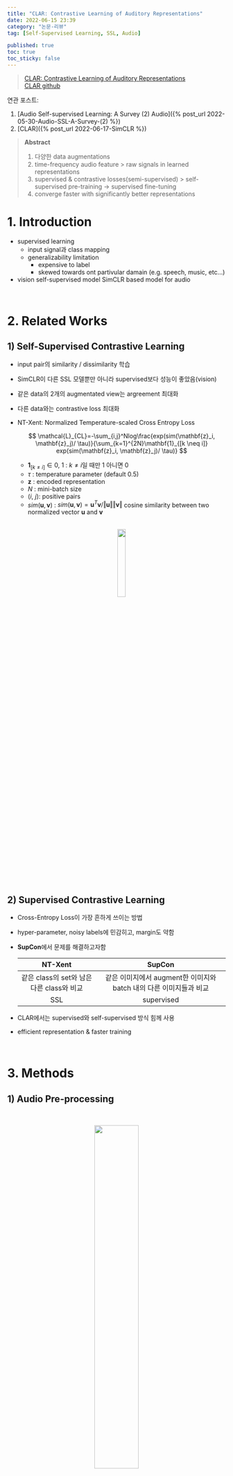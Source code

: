 ```yaml
---
title: "CLAR: Contrastive Learning of Auditory Representations"
date: 2022-06-15 23:39
category: "논문-리뷰"
tag: [Self-Supervised Learning, SSL, Audio]

published: true
toc: true
toc_sticky: false
---
```

  
> [CLAR: Contrastive Learning of Auditory Representations](http://proceedings.mlr.press/v130/al-tahan21a/al-tahan21a.pdf)  
> [CLAR github](https://github.com/haideraltahan/CLAR)

연관 포스트: 
1. [Audio Self-supervised Learning: A Survey (2) Audio]({% post_url 2022-05-30-Audio-SSL-A-Survey-(2) %})   
2. [CLAR]({% post_url 2022-06-17-SimCLR %})  

> **Abstract**
> 1. 다양한 data augmentations  
> 2. time-frequency audio feature > raw signals in learned representations
> 3. supervised & contrastive losses(semi-supervised) > self-supervised pre-training       $\rightarrow$ supervised fine-tuning 
> 4. converge faster with significantly better representations

# 1. Introduction
- supervised learning 
    - input signal과 class mapping
    - generalizability limitation
        - expensive to label
        - skewed towards ont partivular damain (e.g. speech, music, etc...)   
- vision self-supervised model SimCLR based model for audio  
<br/>

# 2. Related Works
## 1) Self-Supervised Contrastive Learning
- input pair의 similarity / dissimilarity 학습
- SimCLR이 다른 SSL 모델뿐만 아니라 supervised보다 성능이 좋았음(vision)
- 같은 data의 2개의 augmentated view는 argreement 최대화
- 다른 data와는 contrastive loss 최대화
- NT-Xent: Normalized Temperature-scaled Cross Entropy Loss

    $$
    \mathcal{L}_{CL}=-\sum_{i,j}^Nlog\frac{exp(sim(\mathbf{z}_i, \mathbf{z}_j)/ \tau)}{\sum_{k=1}^{2N}\mathbf{1}_{[k \neq i]} exp(sim(\mathbf{z}_i, \mathbf{z}_j)/ \tau)}
    $$

    - $\mathbf{1}_{[k \neq i]}\in 0,\ 1$ : $k \neq i$일 때만 1 아니면 0
    - $\tau$ : temperature parameter (default 0.5) 
    - $\mathbf{z}$ : encoded representation
    - $N$ : mini-batch size
    - $(i,\ j)$: positive pairs
    - $sim(\mathbf{u}, \mathbf{v})$ : $sim(\mathbf{u}, \mathbf{v}) = \mathbf{u}^T\mathbf{v} / \Vert\mathbf{u}\Vert\Vert\mathbf{v}\Vert$ cosine similarity between two normalized vector $\mathbf{u}$ and $\mathbf{v}$  
    <br/>  

    <p align="center">
    <img src="../assets/images/CLAR/minibatch.jpeg" width="20%">
    </p>  

<br/>

## 2) Supervised Contrastive Learning
- Cross-Entropy Loss이 가장 흔하게 쓰이는 방법
- hyper-parameter, noisy labels에 민감히고, margin도 약함 
- **SupCon**에서 문제를 해결하고자함  

    | NT-Xent | SupCon |
    | :---:   | :---:  |
    | 같은 class의 set와 남은 다른 class와 비교 | 같은 이미지에서 augment한 이미지와 batch 내의 다른 이미지들과 비교|
    | SSL | supervised |
- CLAR에서는 supervised와 self-supervised 방식 힘께 사용
- efficient representation & faster training  
<br/>

# 3. Methods
## 1) Audio Pre-processing  
<br/>
<p align="center">
<img src="../assets/images/CLAR/input.png" width="45%">
</p>  

- raw audio signal과 time-frequency audio features로 실험 진행
- 둘 다 16 kHz로 down-sampling 한 후에, 길이가 같아지도록 zero-padding 혹은 오른쪽 넘은 부분 clipping
- **time-frequency audio features**
    - 16ms windows and 8 ms stride STFT magnitude & phase 
    - 128 frequency bins equally spaced on the Mel scale(128 mel filter) 
    - STFT magnitude & mel spectrogram log-power
        $$
        f(S)=10log_{10}\vert S\vert^2
        $$
    - channel 축으로 STFT magnitude, phase, mel spectrogram concat >> $3\times F \times T$
    - multi-domain audio signal(speech, environmental, music, etc) + ResNet 구조 유지
    - GPU 1D convolutional Neural Network로 만듦 >> [nnaudio toolbox](https://github.com/KinWaiCheuk/nnAudio)  
    <br/>

## 2) Training/Evaluating Protocol
### (1) Data Augmentation
- 각 sample을 random augmentation해서 2개의 random views 생성 
- **5.Augmentation**에서 적용된 augmentation 설명
- **6.Data Augmentation For Contrastive Learning**에서 각 augmentation 영향 확인  
<br/>

### (2) Encoder
- data sample을 representational vector로 mapping
- adaptive average pooling 사용
- SimCLR training protocol로 1D & 2D ResNet18 학습
- time-frequency features: ResNet18 random initalization
- raw audio signal: ResNet18의 모든 연산(conv, max-pooling, batch norm) 2D에서 1D로 바꿈
- output vector는 512 dimension vector  
<br/>

### (3) Projection Head
- encodered output vector를 contrastive/supervised loss 계산이 가능한 space로 mapping
- fully connected layers + ReLU
- output vector는 128 dimension
- **supervised**: contrastive loss 계산에 사용되었던 최종 layer의 output 크기를 class 개수로 바꿈
- label이 있는 data는 cross entropy loss만 계산하는게 아니라,  
그 전 layer에서 contrastive loss도 함께 계산  
<br/>

### (4) Evaluation Head
- 각각 다른 training 방법을 사용해서 encoder를 학습시킨 후,  
projection head를 evaluation head가 대체
- encoder를 freeze하고 그 위에 linear classifier를 학습 
- test accuracy 비교용
- supervised, SSL과 비교하기 위해 full labeled data로 학습  
<br/>

### (5) 전체적으로
- batch size: 1024 (memory 문제로 512로 줄인 실험도 있음)
- optimizer: Layer-wise Adaptive rate Scaling (LARS)
- weight decay: $10^{-4}$
- linear warmup for first 10 epochs
- lr scheduler: cosine decay schedule without restarts
- global batch normalization
- random initalization  
<br/>

## 3) Datasets
### (1) Speech Commands
- 2,618 speakers, 105,829 audio
- 16 kHz, single channel (mono)
- 35개 단어 중 하나 말하는 데이터셋
- 약 1초
- 실험은 데이터는 한 자리 숫자 말하는 데이터셋만 사용(~20k sample)  

### (2) NSynth
- 305,979개의 4초 audio
- 다양한 악기로 구성, 각 악기가 한 음 연주
- 3초 동안 연주/누르고 있고, 마지막 1초는 decay
- label: 악기군(musical instrument family): 11 class / pitch: 128 class  

### (3) Environmental Sound Classification (ESC-10/50)
- 10/50은 label 개수
- ESC-50: 2000개의 5초 환경음(각 class마다 40개)
- ESC-10은 ESC-50의 일부분
- dataset 제작자들이 5 fold로 만들었지만,  
위 실험에서는 앞 4개는 training으로 남은 1개를 test로 사용  
<br/>

# 4. CLAR Framework
<br/>
<p align="center">
<img src="../assets/images/CLAR/fig2.png" width="85%">
</p>  

- |     | Supervised | Contrastive |
  |:---:|   :---:    |    :---:    |
  |**focu**s| 여러 class에서 sample 식별에 집중 | pair sample similar/disimilarity |
  |**constraints**| latent space에서의 제약 조건 없음 | negative view는 멀게 positive view는 가깝게 | 
  |**advantage**| optimize 간단(training 시간 단축) | 큰 batch size와 더 긴 학습시 좋음 |

- Self-supervised Contrastive Learning에서는 위 두 개의 장점을 합치고자 함
    - self-supervised 방식으로 pre-training한 후, supervised fine-tuning 진행
    - [*catastrophic forgetting*](https://en.wikipedia.org/wiki/Catastrophic_interference): 새로운 데이터를 받아들이면서 기존에 학습했던 내용을 잊어버리는 현상. 특히 작은 network에서 더 큰 문제가 됨
    - two stage로 진행하기에 training이 더 어려워짐
- CLAR에서는 fine-tuning stage 사용하지 않고 contrastive learning과 supervised learning을 함께 사용하여 학습 진행

$$
L= \mathcal{L}_{CL}+\mathcal{L}_{CE}
$$

- |         | $\mathcal{L}_{CL}$ | $\mathcal{L}_{CE}$ |
  |  :---:  |       :---:        |        :---:       |
  |**name** | Contrastive loss   |Categorical Cross-Entropy loss|
  |**when** |label 유무에 관계없이 항상| label이 있을 때만, 없으면 0|
  |**where**|projection head 마지막 fc layer 전에서 |projection head 마지막 fc layer에서|
  |**sampling**|  - |  **statified(계층) sampling** <br/> labeled/unlabeled 비율 유지하면서 sampling <br/>**이유** <br/>(1)사용한 dataset의 크기가 작음<br/> (2) batch size가 큼(1024) |

<br/>

# 5. Augmentations
- raw audio에 적용하는 6가지 augmentation
- spectrogram에 직접적으로 영향을 주는 augmentation 없음 
- augmentation 할 지 / 안 할 지, 하면 얼만큼 할 건 지 uniform distribution에서 random하게 선택

<p align="center">
<img src="../assets/images/CLAR/data_augment.png" width="65%">
</p>  

## 1) Frequency Transformation
1. **Pitch Shift(PS)**
- pitch 올리거나 내리거나
- [-15, 15] semitones  
<br/>
2. **Noise Injection**
- noise의 intensity는 Signal-to-Noise Ratio random하게 선택
- White noise: intensity만 
- Mixed noise: white, brown, pink 1/3 확률로 고르기   

## 2) Temporal Transformation
1. **Fade in/out(FD)**
- fade 정도: linear, log, exp 1/3 확률로 고르기
- fade 크기: (max) audio_length / 2  
<br/>

2. **Time Masking(TM)**
- 일정 부분(segment)을 normal noise 혹은 constant로 바꿈
- random location
- random size: (max) audio_length / 8  
<br/>

3. **Time Shift(TS)**
- roll-over backwards or forwards
- degree: [0, audio_length / 2]  
<br/>

4. **Time Stretching(TST)**
- audio sample faster / slower speec
- phase vocoder 사용
    - STFT >> stretching with a phase vocoder >> inverse STFT
    - 원래 길이와 맞추기 위해서 cropping하거나 down-sample
- rate > 1: speed up
- rate < 1: slow down
- rate range: [0.5, 1.5]  
<br/>

# 6. Data Augmentations For Constructive Learning
<p align="center">
<img src="../assets/images/CLAR/aug_result.png" width="75%">
</p>  

- 대각 성분은 augmentation 1개만 사용
- row: 1st augmentation
- column: 2nd augmentation
- 각각 마지막 줄은 평균 결과  
<br/>

- 1D Model top 3: fade in/out, time stretching, pitch shifting
- 2D Model top 3: fade in/out, time masking, time shifting
- 전체적으로는 1D(68.6 $\pm$ 0.82) > 2D(67.0 $\pm$ 1.36)
    - 2D에서 time masking이 1st augmentation일 때 worst
- 하지만 2D에서 best 결과 나옴(89.3%)  
<br/>

# 7. Raw Signal vs Time-Frequency Features
<p align="center">
<img src="../assets/images/CLAR/1d2d_compare.png" width="75%">
</p>  

- **6. Data Augmentations For Constructive Learning**에서 가장 좋았던 augmentation을 사용해서 학습한 encoder freeze
- 2D model(Fade in/out + Time Masking)한 결과가 전체적으로 결과가 좋음
- augmentation을 늘리는 것도 좋지 않음
    - 2D model에서 Time Shifting까지 했을 때, 결과가 더 안 좋음  
<br/>

# 8. CLAR vs Supervised vs Self-Supervised
- **7. Raw Signal vs Time-Frequency Features**에서 가장 정확도가 높았던 SC-10 dataset으로 다른 방식과 비교 진행
- CLAR evaluation head의 10 epoch마다 확인 후, 1000 epoch까지 학습
- CLAR는 semi-supervised하게 학습도 가능하기에 <br/> labeled data를 100%, 20%, 10%, 1% 비율로 학습

## 1) CLAR improves learned representations
<p align="center">
<img src="../assets/images/CLAR/other_compare.png" width="55%">
</p>  

- top 1 accuracy
- 같은 epoch 수 만큼 학습시켰을 때, CLAR이 가장 좋은 결과
- supervised model은 label 비율이 100%에서 1%가 되면 손실이 대략 65% point
- CLAR은 19% point만 손실
- CLAR의 label 비율을 줄일 수록 self-supervised보다 accuracy가 작아지는데, 효율적인 representation을 찾아내기보다 적은 수의 label에 overfitting한 결과로 볼 수도 있음  
<br/>

## 2) CLAR improves the speed og learning representations
<p align="center">
<img src="../assets/images/CLAR/labeling_result.png" width="70%">
</p>  

- self-supervised보다 수렴 속도가 빠름
- 특히 100% labeled data면 self-supervised보다 빠르고 정확도도 높음
- labeled data 비율을 줄일수록 supervised와 차이가 점점 커짐
    - encoder의 latent representation을 개선하는 공통적인 representation이 self-supervised와 supervised에 있음
- 학습 알고리즘이 Categorical Cross-Entropy loss를 먼저 optimize한 다음에, Contrastive loss를 천천히 optimize


